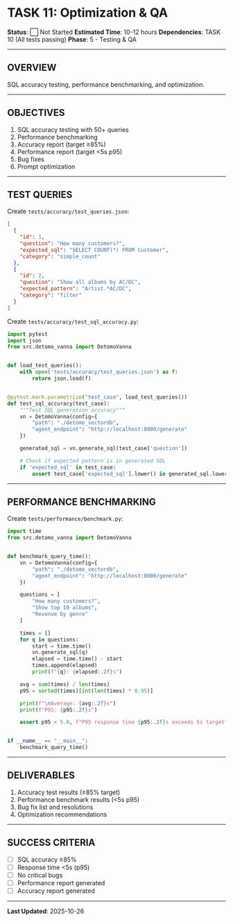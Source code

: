 # TASK 11: Optimization & QA

**Status**: ⬜ Not Started
**Estimated Time**: 10-12 hours
**Dependencies**: TASK 10 (All tests passing)
**Phase**: 5 - Testing & QA

---

## OVERVIEW

SQL accuracy testing, performance benchmarking, and optimization.

---

## OBJECTIVES

1. SQL accuracy testing with 50+ queries
2. Performance benchmarking
3. Accuracy report (target ≥85%)
4. Performance report (target <5s p95)
5. Bug fixes
6. Prompt optimization

---

## TEST QUERIES

Create `tests/accuracy/test_queries.json`:

```json
[
  {
    "id": 1,
    "question": "How many customers?",
    "expected_sql": "SELECT COUNT(*) FROM Customer",
    "category": "simple_count"
  },
  {
    "id": 2,
    "question": "Show all albums by AC/DC",
    "expected_pattern": "Artist.*AC/DC",
    "category": "filter"
  }
]
```

Create `tests/accuracy/test_sql_accuracy.py`:

```python
import pytest
import json
from src.detomo_vanna import DetomoVanna


def load_test_queries():
    with open('tests/accuracy/test_queries.json') as f:
        return json.load(f)


@pytest.mark.parametrize("test_case", load_test_queries())
def test_sql_accuracy(test_case):
    """Test SQL generation accuracy"""
    vn = DetomoVanna(config={
        "path": "./detomo_vectordb",
        "agent_endpoint": "http://localhost:8000/generate"
    })

    generated_sql = vn.generate_sql(test_case['question'])

    # Check if expected pattern is in generated SQL
    if 'expected_sql' in test_case:
        assert test_case['expected_sql'].lower() in generated_sql.lower()
```

---

## PERFORMANCE BENCHMARKING

Create `tests/performance/benchmark.py`:

```python
import time
from src.detomo_vanna import DetomoVanna


def benchmark_query_time():
    vn = DetomoVanna(config={
        "path": "./detomo_vectordb",
        "agent_endpoint": "http://localhost:8000/generate"
    })

    questions = [
        "How many customers?",
        "Show top 10 albums",
        "Revenue by genre"
    ]

    times = []
    for q in questions:
        start = time.time()
        vn.generate_sql(q)
        elapsed = time.time() - start
        times.append(elapsed)
        print(f"{q}: {elapsed:.2f}s")

    avg = sum(times) / len(times)
    p95 = sorted(times)[int(len(times) * 0.95)]

    print(f"\nAverage: {avg:.2f}s")
    print(f"P95: {p95:.2f}s")

    assert p95 < 5.0, f"P95 response time {p95:.2f}s exceeds 5s target"


if __name__ == "__main__":
    benchmark_query_time()
```

---

## DELIVERABLES

1. Accuracy test results (≥85% target)
2. Performance benchmark results (<5s p95)
3. Bug fix list and resolutions
4. Optimization recommendations

---

## SUCCESS CRITERIA

- [ ] SQL accuracy ≥85%
- [ ] Response time <5s (p95)
- [ ] No critical bugs
- [ ] Performance report generated
- [ ] Accuracy report generated

---

**Last Updated**: 2025-10-26
